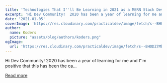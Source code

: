 ```yaml
---
title: 'Technologies That I''ll Be Learning in 2021 as a MERN Stack Developer (with resources)'
excerpt: 'Hi Dev Community!  2020 has been a year of learning for me and I''m positive that this has been the ca...'
date: '2021-01-05'
coverImage: 'https://res.cloudinary.com/practicaldev/image/fetch/s--BHODZ7Mb--/c_imagga_scale,f_auto,fl_progressive,h_420,q_auto,w_1000/https://dev-to-uploads.s3.amazonaws.com/i/lpdq9xeomx4xev7i09sz.png'
author:
  name: Koders
  picture: "assets/blog/authors/koders.png"
ogImage:
  url: 'https://res.cloudinary.com/practicaldev/image/fetch/s--BHODZ7Mb--/c_imagga_scale,f_auto,fl_progressive,h_420,q_auto,w_1000/https://dev-to-uploads.s3.amazonaws.com/i/lpdq9xeomx4xev7i09sz.png'
---
```


Hi Dev Community!  2020 has been a year of learning for me and I''m positive that this has been the ca...

[Read more](https://dev.to/itsnitinr/technologies-that-i-ll-be-learning-in-2021-as-a-mern-stack-developer-with-resources-4pci)
